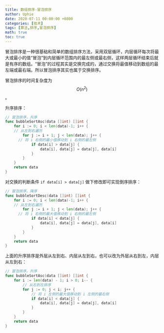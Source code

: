 ```yaml
---
title: 数组排序-冒泡排序
author: Uphie
date: 2020-07-11 00:00:00 +0800
categories: [技术]
tags: [算法,排序,冒泡排序]
math: true
toc: true
---
```


冒泡排序是一种很基础和简单的数组排序方法，采用双层循环，内层循环每次将最大或最小的值“冒泡”到内层循环范围内的最左侧或最右侧，这样两层循环结束后就是有序的数组。“冒泡”的过程其实是交换完成的，通过交换将最值移动到数组的最左端或最右端。所以冒泡排序其实也属于交换排序。

冒泡排序的时间复杂度为 $$O(n^2)$$。

升序排序：
```go
// 冒泡排序，升序
func bubbleSortAsc(data []int) []int {
	for i := 0; i < len(data)-1; i++ {
    // 从左到右遍历
		for j := i + 1; j < len(data); j++ {
      // 将 i 右侧的最小值移动到 i 右侧的最左侧
			if data[i] > data[j] {
				data[i], data[j] = data[j], data[i]
			}
		}
	}
	return data
}
```
对交换的判断条件 `if data[i] > data[j]` 做下修改即可实现倒序排序：
```go
// 冒泡排序，降序
func bubbleSortDesc(data []int) []int {
	for i := 0; i < len(data)-1; i++ {
    // 从左到右遍历
		for j := i + 1; j < len(data); j++ {
      // 将 i 右侧的最大值移动到 i 右侧的最左侧
			if data[i] < data[j] {
				data[i], data[j] = data[j], data[i]
			}
		}
	}
	return data
}
```

上面的升序排序是外层从左到右、内层从左到右，也可以改为外层从右到左，内层从左到右：
```go
// 冒泡排序，升序
func bubbleSortAsc(data []int) []int {
	for i := len(data) - 1; i > 0; i-- {
		// 从右到左排序
		for j := 0; j < i; j++ {
			// 将 i 左侧的最大值移动到 i 左侧的最右侧
			if data[i] < data[j] {
				data[i], data[j] = data[j], data[i]
			}
		}
	}
	return data
}
```
